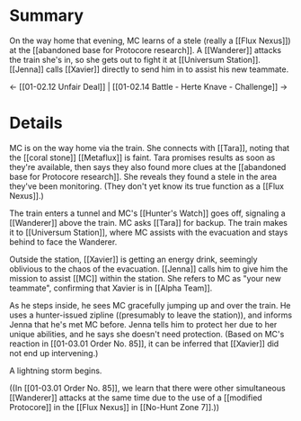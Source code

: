 # Summary
On the way home that evening, MC learns of a stele (really a [[Flux Nexus]]) at the [[abandoned base for Protocore research]]. A [[Wanderer]] attacks the train she's in, so she gets out to fight it at [[Universum Station]]. [[Jenna]] calls [[Xavier]] directly to send him in to assist his new teammate.

← [[01-02.12 Unfair Deal]] | [[01-02.14 Battle - Herte Knave - Challenge]] →

# Details
MC is on the way home via the train. She connects with [[Tara]], noting that the [[coral stone]] [[Metaflux]] is faint. Tara promises results as soon as they're available, then says they also found more clues at the [[abandoned base for Protocore research]]. She reveals they found a stele in the area they've been monitoring. (They don't yet know its true function as a [[Flux Nexus]].)

The train enters a tunnel and MC's [[Hunter's Watch]] goes off, signaling a [[Wanderer]] above the train. MC asks [[Tara]] for backup. The train makes it to [[Universum Station]], where MC assists with the evacuation and stays behind to face the Wanderer.

Outside the station, [[Xavier]] is getting an energy drink, seemingly oblivious to the chaos of the evacuation. [[Jenna]] calls him to give him the mission to assist [[MC]] within the station. She refers to MC as "your new teammate", confirming that Xavier is in [[Alpha Team]].

As he steps inside, he sees MC gracefully jumping up and over the train. He uses a hunter-issued zipline ((presumably to leave the station)), and informs Jenna that he's met MC before. Jenna tells him to protect her due to her unique abilities, and he says she doesn't need protection. (Based on MC's reaction in [[01-03.01 Order No. 85]], it can be inferred that [[Xavier]] did not end up intervening.)

A lightning storm begins.

((In [[01-03.01 Order No. 85]], we learn that there were other simultaneous [[Wanderer]] attacks at the same time due to the use of a [[modified Protocore]] in the [[Flux Nexus]] in [[No-Hunt Zone 7]].))